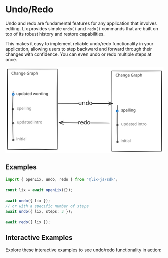 # Undo/Redo

Undo and redo are fundamental features for any application that involves editing. Lix provides simple `undo()` and `redo()` commands that are built on top of its robust history and restore capabilities.

This makes it easy to implement reliable undo/redo functionality in your application, allowing users to step backward and forward through their changes with confidence. You can even undo or redo multiple steps at once.

![Undo/Redo](../../assets/undo-redo.svg)

## Examples

```ts
import { openLix, undo, redo } from "@lix-js/sdk";

const lix = await openLix({});

await undo({ lix });
// or with a specific number of steps
await undo({ lix, steps: 3 });

await redo({ lix });
```

## Interactive Examples

Explore these interactive examples to see undo/redo functionality in action:

<InteractiveExampleCard
  title="Undo/Redo Interactive Examples"
  description="Explore interactive examples showing how to implement reliable undo and redo functionality in your application."
  link="/examples/interactive/undo-redo/"
/>
```

